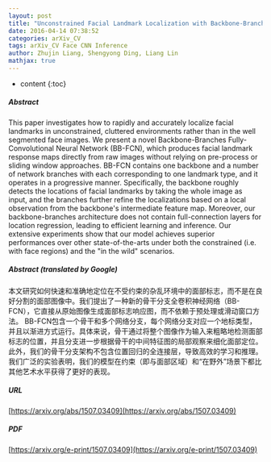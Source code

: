 ```yaml
---
layout: post
title: "Unconstrained Facial Landmark Localization with Backbone-Branches Fully-Convolutional Networks"
date: 2016-04-14 07:38:52
categories: arXiv_CV
tags: arXiv_CV Face CNN Inference
author: Zhujin Liang, Shengyong Ding, Liang Lin
mathjax: true
---
```


* content
{:toc}

##### Abstract
This paper investigates how to rapidly and accurately localize facial landmarks in unconstrained, cluttered environments rather than in the well segmented face images. We present a novel Backbone-Branches Fully-Convolutional Neural Network (BB-FCN), which produces facial landmark response maps directly from raw images without relying on pre-process or sliding window approaches. BB-FCN contains one backbone and a number of network branches with each corresponding to one landmark type, and it operates in a progressive manner. Specifically, the backbone roughly detects the locations of facial landmarks by taking the whole image as input, and the branches further refine the localizations based on a local observation from the backbone's intermediate feature map. Moreover, our backbone-branches architecture does not contain full-connection layers for location regression, leading to efficient learning and inference. Our extensive experiments show that our model achieves superior performances over other state-of-the-arts under both the constrained (i.e. with face regions) and the "in the wild" scenarios.

##### Abstract (translated by Google)
本文研究如何快速和准确地定位在不受约束的杂乱环境中的面部标志，而不是在良好分割的面部图像中。我们提出了一种新的骨干分支全卷积神经网络（BB-FCN），它直接从原始图像生成面部标志响应图，而不依赖于预处理或滑动窗口方法。 BB-FCN包含一个骨干和多个网络分支，每个网络分支对应一个地标类型，并且以渐进方式运行。具体来说，骨干通过将整个图像作为输入来粗略地检测面部标志的位置，并且分支进一步根据骨干的中间特征图的局部观察来细化面部定位。此外，我们的骨干分支架构不包含位置回归的全连接层，导致高效的学习和推理。我们广泛的实验表明，我们的模型在约束（即与面部区域）和“在野外”场景下都比其他艺术水平获得了更好的表现。

##### URL
[https://arxiv.org/abs/1507.03409](https://arxiv.org/abs/1507.03409)

##### PDF
[https://arxiv.org/e-print/1507.03409](https://arxiv.org/e-print/1507.03409)


